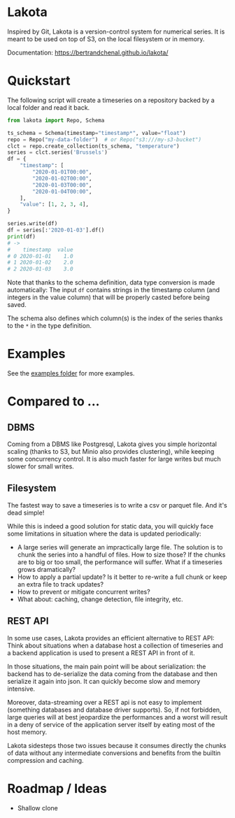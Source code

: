 

# Lakota

Inspired by Git, Lakota is a version-control system for numerical
series. It is meant to be used on top of S3, on the local filesystem
or in memory.

Documentation: https://bertrandchenal.github.io/lakota/

# Quickstart

The following script will create a timeseries on a repository backed
by a local folder and read it back.

``` python
from lakota import Repo, Schema

ts_schema = Schema(timestamp="timestamp*", value="float")
repo = Repo("my-data-folder")  # or Repo("s3:///my-s3-bucket")
clct = repo.create_collection(ts_schema, "temperature")
series = clct.series('Brussels')
df = {
    "timestamp": [
        "2020-01-01T00:00",
        "2020-01-02T00:00",
        "2020-01-03T00:00",
        "2020-01-04T00:00",
    ],
    "value": [1, 2, 3, 4],
}

series.write(df)
df = series[:'2020-01-03'].df()
print(df)
# ->
#    timestamp  value
# 0 2020-01-01    1.0
# 1 2020-01-02    2.0
# 2 2020-01-03    3.0
```

Note that thanks to the schema definition, data type conversion is
made automatically: The input `df` contains strings in the timestamp
column (and integers in the value column) that will be properly casted
before being saved.

The schema also defines which column(s) is the index of the series
thanks to the `*` in the type definition.


# Examples

See the [examples folder](https://github.com/bertrandchenal/lakota/tree/master/examples/)
for more examples.


# Compared to ...

## DBMS

Coming from a DBMS like Postgresql, Lakota gives you simple horizontal
scaling (thanks to S3, but Minio also provides clustering), while
keeping some concurrency control. It is also much faster for large
writes but much slower for small writes.

## Filesystem

The fastest way to save a timeseries is to write a csv or parquet
file. And it's dead simple!

While this is indeed a good solution for static data, you will quickly
face some limitations in situation where the data is updated
periodically:

- A large series will generate an impractically large file. The
  solution is to chunk the series into a handful of files. How to size
  those? If the chunks are to big or too small, the performance will
  suffer. What if a timeseries grows dramatically?
- How to apply a partial update? Is it better to re-write a full chunk
  or keep an extra file to track updates?
- How to prevent or mitigate concurrent writes?
- What about: caching, change detection, file integrity, etc.


## REST API

In some use cases, Lakota provides an efficient alternative to REST
API: Think about situations when a database host a collection of
timeseries and a backend application is used to present a REST API in
front of it.

In those situations, the main pain point will be about serialization:
the backend has to de-serialize the data coming from the database and
then serialize it again into json. It can quickly become slow and
memory intensive.

Moreover, data-streaming over a REST api is not easy to implement
(something databases and database driver supports). So, if not
forbidden, large queries will at best jeopardize the performances and
a worst will result in a deny of service of the application server
itself by eating most of the host memory.

Lakota sidesteps those two issues because it consumes directly the
chunks of data without any intermediate conversions and benefits from
the builtin compression and caching.


# Roadmap / Ideas

- Shallow clone
